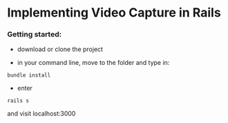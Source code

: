 # Implementing Video Capture in Rails

### Getting started:

* download or clone the project

* in your command line, move to the folder and type in:
```
bundle install
```

* enter 
```
rails s
```
and visit localhost:3000
